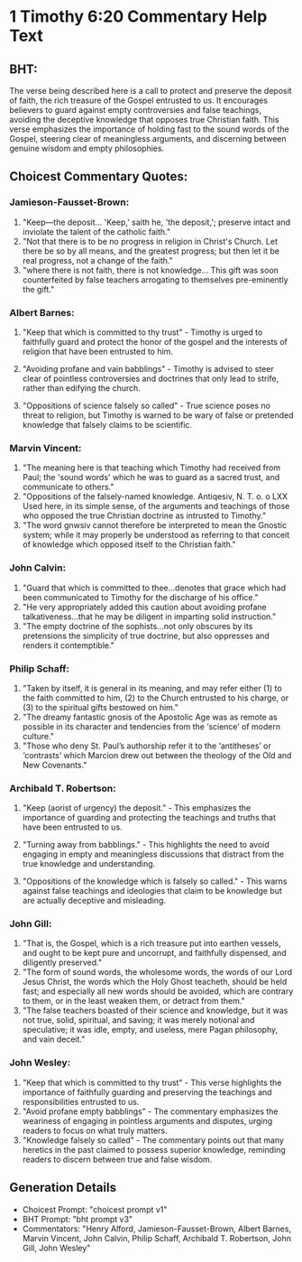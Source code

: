# 1 Timothy 6:20 Commentary Help Text

## BHT:
The verse being described here is a call to protect and preserve the deposit of faith, the rich treasure of the Gospel entrusted to us. It encourages believers to guard against empty controversies and false teachings, avoiding the deceptive knowledge that opposes true Christian faith. This verse emphasizes the importance of holding fast to the sound words of the Gospel, steering clear of meaningless arguments, and discerning between genuine wisdom and empty philosophies.

## Choicest Commentary Quotes:
### Jamieson-Fausset-Brown:
1. "Keep—the deposit... 'Keep,' saith he, 'the deposit,'; preserve intact and inviolate the talent of the catholic faith."
2. "Not that there is to be no progress in religion in Christ's Church. Let there be so by all means, and the greatest progress; but then let it be real progress, not a change of the faith."
3. "where there is not faith, there is not knowledge... This gift was soon counterfeited by false teachers arrogating to themselves pre-eminently the gift."

### Albert Barnes:
1. "Keep that which is committed to thy trust" - Timothy is urged to faithfully guard and protect the honor of the gospel and the interests of religion that have been entrusted to him.

2. "Avoiding profane and vain babblings" - Timothy is advised to steer clear of pointless controversies and doctrines that only lead to strife, rather than edifying the church.

3. "Oppositions of science falsely so called" - True science poses no threat to religion, but Timothy is warned to be wary of false or pretended knowledge that falsely claims to be scientific.

### Marvin Vincent:
1. "The meaning here is that teaching which Timothy had received from Paul; the 'sound words' which he was to guard as a sacred trust, and communicate to others."
2. "Oppositions of the falsely-named knowledge. Antiqesiv, N. T. o. o LXX Used here, in its simple sense, of the arguments and teachings of those who opposed the true Christian doctrine as intrusted to Timothy."
3. "The word gnwsiv cannot therefore be interpreted to mean the Gnostic system; while it may properly be understood as referring to that conceit of knowledge which opposed itself to the Christian faith."

### John Calvin:
1. "Guard that which is committed to thee...denotes that grace which had been communicated to Timothy for the discharge of his office."
2. "He very appropriately added this caution about avoiding profane talkativeness...that he may be diligent in imparting solid instruction."
3. "The empty doctrine of the sophists...not only obscures by its pretensions the simplicity of true doctrine, but also oppresses and renders it contemptible."

### Philip Schaff:
1. "Taken by itself, it is general in its meaning, and may refer either (1) to the faith committed to him, (2) to the Church entrusted to his charge, or (3) to the spiritual gifts bestowed on him." 
2. "The dreamy fantastic gnosis of the Apostolic Age was as remote as possible in its character and tendencies from the ‘science’ of modern culture."
3. "Those who deny St. Paul’s authorship refer it to the ‘antitheses’ or ‘contrasts’ which Marcion drew out between the theology of the Old and New Covenants."

### Archibald T. Robertson:
1. "Keep (aorist of urgency) the deposit." - This emphasizes the importance of guarding and protecting the teachings and truths that have been entrusted to us.

2. "Turning away from babblings." - This highlights the need to avoid engaging in empty and meaningless discussions that distract from the true knowledge and understanding.

3. "Oppositions of the knowledge which is falsely so called." - This warns against false teachings and ideologies that claim to be knowledge but are actually deceptive and misleading.

### John Gill:
1. "That is, the Gospel, which is a rich treasure put into earthen vessels, and ought to be kept pure and uncorrupt, and faithfully dispensed, and diligently preserved."
2. "The form of sound words, the wholesome words, the words of our Lord Jesus Christ, the words which the Holy Ghost teacheth, should be held fast; and especially all new words should be avoided, which are contrary to them, or in the least weaken them, or detract from them."
3. "The false teachers boasted of their science and knowledge, but it was not true, solid, spiritual, and saving; it was merely notional and speculative; it was idle, empty, and useless, mere Pagan philosophy, and vain deceit."

### John Wesley:
1. "Keep that which is committed to thy trust" - This verse highlights the importance of faithfully guarding and preserving the teachings and responsibilities entrusted to us.
2. "Avoid profane empty babblings" - The commentary emphasizes the weariness of engaging in pointless arguments and disputes, urging readers to focus on what truly matters.
3. "Knowledge falsely so called" - The commentary points out that many heretics in the past claimed to possess superior knowledge, reminding readers to discern between true and false wisdom.


## Generation Details
- Choicest Prompt: "choicest prompt v1"
- BHT Prompt: "bht prompt v3"
- Commentators: "Henry Alford, Jamieson-Fausset-Brown, Albert Barnes, Marvin Vincent, John Calvin, Philip Schaff, Archibald T. Robertson, John Gill, John Wesley"
